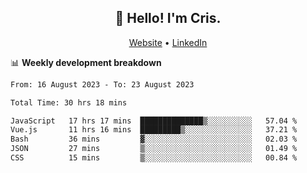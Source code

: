 
<h2 align="center">👋 Hello! I'm Cris.</h2>
<p align="center">
  <a href="https://www.criscunas.dev">Website</a> •
  <a href="https://www.linkedin.com/in/cristophercunas/">LinkedIn</a> 
</p>


📊 **Weekly development breakdown**
<!--START_SECTION:waka-->

```txt
From: 16 August 2023 - To: 23 August 2023

Total Time: 30 hrs 18 mins

JavaScript   17 hrs 17 mins  ██████████████▒░░░░░░░░░░   57.04 %
Vue.js       11 hrs 16 mins  █████████▒░░░░░░░░░░░░░░░   37.21 %
Bash         36 mins         ▓░░░░░░░░░░░░░░░░░░░░░░░░   02.03 %
JSON         27 mins         ▒░░░░░░░░░░░░░░░░░░░░░░░░   01.49 %
CSS          15 mins         ▒░░░░░░░░░░░░░░░░░░░░░░░░   00.84 %
```

<!--END_SECTION:waka-->
